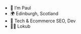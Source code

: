 - 👋 I’m Paul
- 🌍 Edinburgh, Scotland
- 👷 Tech & Ecommerce SEO, Dev
- 🧑‍💻 Lokub

<!---
paulrollo/paulrollo is a ✨ special ✨ repository because its `README.md` (this file) appears on your GitHub profile.
You can click the Preview link to take a look at your changes.
--->

